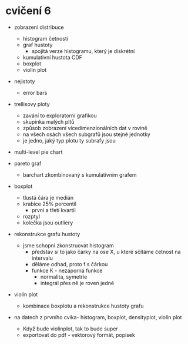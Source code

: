 # cvičení 6
- zobrazení distribuce
  - histogram četnosti
  - graf hustoty
    - spojitá verze histogramu, který je diskrétní
  - kumulativní hustota CDF
  - boxplot
  - violin plot
- nejistoty
    - error bars
- trellisovy ploty
  - zavání to exploratorní grafikou
  - skupinka malých pltů
  - způsob zobrazení vícedimenzionálních dat v rovině
  - na všech osách všech subgrafů jsou stejné jednotky
  - je jedno, jaký typ plotu ty subrafy jsou
- multi-level pie chart
- pareto graf
  - barchart zkombinovaný s kumulativním grafem
- boxplot
  - tlustá čára je medián
  - krabice 25% percentil
    - první a třetí kvartil
  - rozptyl
  - kolečka jsou outliery
- rekonstrukce grafu hustoty
  - jsme schopni zkonstruovat histogram
    - představ si to jako čárky na ose X, u které sčítáme četnost na intervalu
    - děláme odhad, proto f s čárkou
    - funkce K - nezáporná funkce
      - normalita, symetrie
      - integrál přes ně je roven jedné
- violin plot
  - kombinace boxplotu a rekonstrukce hustoty grafu

- na datech z prvního cvika- histogram, boxplot, densityplot, violin plot
  - Když bude violinplot, tak to bude super
  - exportovat do pdf - vektorový formát, popisek
